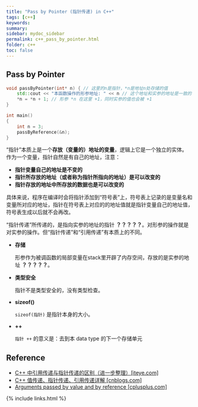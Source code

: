 ```yaml
---
title: "Pass by Pointer (指针传递) in C++"
tags: [c++]
keywords:
summary:
sidebar: mydoc_sidebar
permalink: c++_pass_by_pointer.html
folder: c++
toc: false
---
```


## Pass by Pointer

```c++
void passByPointer(int* n) { // 这里的n是指针，*n是地址n处存储的值
    std::cout << "本函数操作的形参地址: " << n // 这个地址和实参的地址是一致的
    *n = *n + 1; // 形参 *n 在这里 +1，同时实参的值也会被 +1
}

int main()
{
    int n = 3;
    passByReference(&n);
}
```

“指针”本质上是一个**存放（变量的）地址的变量**，逻辑上它是一个独立的实体。
作为一个变量，指针自然是有自己的地址，注意：

* **指针变量自己的地址是不变的**
* **指针所存放的地址（或者称为指针所指向的地址）是可以改变的**
* **指针存放的地址中所存放的数据也是可以改变的**

具体来说，程序在编译时会将指针添加到“符号表”上，符号表上记录的是变量名和变量所对应的地址，指针在符号表上对应的的地址值就是指针变量自己的地址值，符号表生成以后就不会再改。

“指针传递”所传递的，是指向实参的地址的指针 **？？？？？**。对形参的操作就是对实参的操作。但“指针传递”和“引用传递”有本质上的不同。

* **存储**
  
  形参作为被调函数的局部变量在stack里开辟了内存空间，存放的是实参的地址 **？？？？？**。


* **类型安全**

  指针不是类型安全的，没有类型检查。

* **sizeof()**

  `sizeof(指针)` 是指针本身的大小。

* **++**
  
  `指针 ++` 的意义是：去到本 data type 的下一个存储单元




## Reference

* [C++ 中引用传递与指针传递的区别（进一步整理）[iteye.com]](http://xinklabi.iteye.com/blog/653643)
* [C++ 值传递、指针传递、引用传递详解 [cnblogs.com]](http://www.cnblogs.com/yanlingyin/archive/2011/12/07/2278961.html)
* [Arguments passed by value and by reference [cplusplus.com]](http://www.cplusplus.com/doc/tutorial/functions/)

{% include links.html %}